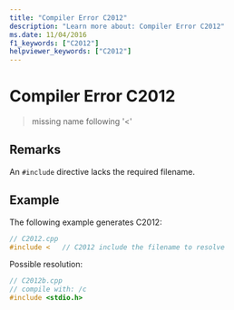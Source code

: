 ```yaml
---
title: "Compiler Error C2012"
description: "Learn more about: Compiler Error C2012"
ms.date: 11/04/2016
f1_keywords: ["C2012"]
helpviewer_keywords: ["C2012"]
---
```

# Compiler Error C2012

> missing name following '<'

## Remarks

An `#include` directive lacks the required filename.

## Example

The following example generates C2012:

```cpp
// C2012.cpp
#include <   // C2012 include the filename to resolve
```

Possible resolution:

```cpp
// C2012b.cpp
// compile with: /c
#include <stdio.h>
```
